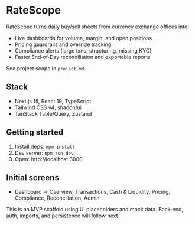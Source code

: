 # RateScope

RateScope turns daily buy/sell sheets from currency exchange offices into:
- Live dashboards for volume, margin, and open positions
- Pricing guardrails and override tracking
- Compliance alerts (large txns, structuring, missing KYC)
- Faster End‑of‑Day reconciliation and exportable reports

See project scope in `project.md`.

## Stack
- Next.js 15, React 19, TypeScript
- Tailwind CSS v4, shadcn/ui
- TanStack Table/Query, Zustand

## Getting started
1) Install deps: `npm install`
2) Dev server: `npm run dev`
3) Open: http://localhost:3000

## Initial screens
- Dashboard → Overview, Transactions, Cash & Liquidity, Pricing, Compliance, Reconciliation, Admin

This is an MVP scaffold using UI placeholders and mock data. Back‑end, auth, imports, and persistence will follow next.
